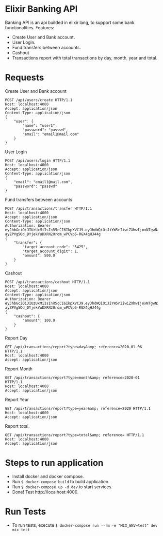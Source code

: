
# Elixir Banking API

Banking API is an api builded in elixir lang, to support some bank functionalities. Features:

- Create User and Bank account.
- User Login.
- Fund transfers between accounts.
- Cashout
- Transactions report with total transactions by day, month, year and total.

# Requests

Create User and Bank account
```
POST /api/users/create HTTP/1.1
Host: localhost:4000
Accept: application/json
Content-Type: application/json
{
    "user": {
        "name": "user1",
        "password": "passwd",
        "email": "email1@mail.com"
    }
}
```

User Login
```
POST /api/users/login HTTP/1.1
Host: localhost:4000
Accept: application/json
Content-Type: application/json
{
	"email": "email1@mail.com",
	"password": "passwd"
}
```

Fund transfers between accounts
```
POST /api/transactions/transfer HTTP/1.1
Host: localhost:4000
Accept: application/json
Content-Type: application/json
Authorization: Bearer eyJhbGciOiJIUzUxMiIsInR5cCI6IkpXVCJ9.eyJhdWQiOiJiYW5rIiwiZXhwIjoxNTgwNzMyMDU2LCJpYXQiOjE1NzgzMTI4NTYsImlzcyI6ImJhbmsiLCJqdGkiOiIyMjQxYmYwNS0zN2I4LTQ2ODgtYWEzOC0zYTU4NjJjNDAyOGEiLCJuYmYiOjE1NzgzMTI4NTUsInN1YiI6IjEiLCJ0eXAiOiJhY2Nlc3MifQ.Dnl5Vk7bPUTbI0FVHhBkL0U6tnOVPFzUbNti0DEEn-ayZPVg5Od_DYjekYuDXRN20rom_wPCVp5-RGX4qHJ44g
{
	"transfer": {
		"target_account_code": "5425",
		"target_account_digit": 1,
		"amount": 500.0	
	}
}

```
Cashout
```
POST /api/transactions/cashout HTTP/1.1
Host: localhost:4000
Accept: application/json
Content-Type: application/json
Authorization: Bearer eyJhbGciOiJIUzUxMiIsInR5cCI6IkpXVCJ9.eyJhdWQiOiJiYW5rIiwiZXhwIjoxNTgwNzMyMDU2LCJpYXQiOjE1NzgzMTI4NTYsImlzcyI6ImJhbmsiLCJqdGkiOiIyMjQxYmYwNS0zN2I4LTQ2ODgtYWEzOC0zYTU4NjJjNDAyOGEiLCJuYmYiOjE1NzgzMTI4NTUsInN1YiI6IjEiLCJ0eXAiOiJhY2Nlc3MifQ.Dnl5Vk7bPUTbI0FVHhBkL0U6tnOVPFzUbNti0DEEn-ayZPVg5Od_DYjekYuDXRN20rom_wPCVp5-RGX4qHJ44g
{
	"cashout": {
		"amount": 100.0	
	}
}
```

Report Day
```
GET /api/transactions/report?type=day&amp; reference=2020-01-06 HTTP/1.1
Host: localhost:4000
Accept: application/json
```

Report Month
```
GET /api/transactions/report?type=month&amp; reference=2020-01 HTTP/1.1
Host: localhost:4000
Accept: application/json
```

Report Year
```
GET /api/transactions/report?type=year&amp; reference=2020 HTTP/1.1
Host: localhost:4000
Accept: application/json
```

Report total.
```
GET /api/transactions/report?type=total&amp; reference= HTTP/1.1
Host: localhost:4000
Accept: application/json

```

 # Steps to run application

 - Install docker and docker compose.
 - Run `$ docker-compose build` to build application.
 - Run `$ docker-compose up -d dev` to start services.
 - Done! Test http://localhost:4000.

 # Run Tests
 
 - To run tests, execute `$ docker-compose run --rm -e "MIX_ENV=test" dev mix test`